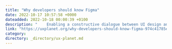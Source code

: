 ```yaml
---
title: "Why developers should know Figma"
date: 2022-10-17 10:57:58 +0000
dateadded: 2022-10-18 00:00:39 +0100
description: "    Enabling a constructive dialogue between UI design and development  Continue reading on UX Planet »  "
link: "https://uxplanet.org/why-developers-should-know-figma-974c41785e7b?source=rss----819cc2aaeee0---4"
category:
directory: _directory/ux-planet.md
---
```

